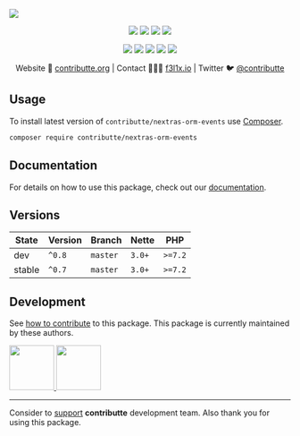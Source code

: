 ![](https://heatbadger.now.sh/github/readme/contributte/nextras-orm-events/)

<p align=center>
    <a href="https://github.com/contributte/nextras-orm-events/actions"><img src="https://badgen.net/github/checks/contributte/nextras-orm-events"></a>
    <a href="https://coveralls.io/r/contributte/nextras-orm-events"><img src="https://badgen.net/coveralls/c/github/contributte/nextras-orm-events"></a>
    <a href="https://packagist.org/packages/contributte/nextras-orm-events"><img src="https://badgen.net/packagist/dm/contributte/nextras-orm-events"></a>
    <a href="https://packagist.org/packages/contributte/nextras-orm-events"><img src="https://badgen.net/packagist/v/contributte/nextras-orm-events"></a>
</p>
<p align=center>
    <a href="https://packagist.org/packages/contributte/nextras-orm-events"><img src="https://badgen.net/packagist/php/contributte/nextras-orm-events"></a>
    <a href="https://github.com/contributte/nextras-orm-events"><img src="https://badgen.net/github/license/contributte/nextras-orm-events"></a>
    <a href="https://bit.ly/ctteg"><img src="https://badgen.net/badge/support/gitter/cyan"></a>
    <a href="https://bit.ly/cttfo"><img src="https://badgen.net/badge/support/forum/yellow"></a>
    <a href="https://contributte.org/partners.html"><img src="https://badgen.net/badge/sponsor/donations/F96854"></a>
</p>

<p align=center>
    Website 🚀 <a href="https://contributte.org">contributte.org</a> | Contact 👨🏻‍💻 <a href="https://f3l1x.io">f3l1x.io</a> | Twitter 🐦 <a href="https://twitter.com/contributte">@contributte</a>
</p>

## Usage

To install latest version of `contributte/nextras-orm-events` use [Composer](https://getcomposer.org).

```bash
composer require contributte/nextras-orm-events
```

## Documentation

For details on how to use this package, check out our [documentation](.docs).

## Versions

|  State   | Version    |  Branch      | Nette    |  PHP     |
|----------|------------|--------------|----------|----------|
|  dev     |  `^0.8`    |  `master`    |  `3.0+`  |  `>=7.2` |
|  stable  |  `^0.7`    |  `master`    |  `3.0+`  |  `>=7.2` |

## Development

See [how to contribute](https://contributte.org) to this package. This package is currently maintained by these authors.

<a href="https://github.com/f3l1x">
    <img width="80" height="80" src="https://avatars.githubusercontent.com/f3l1x">
</a>
<a href="https://github.com/mabar">
    <img width="80" height="80" src="https://avatars.githubusercontent.com/mabar">
</a>

-----

Consider to [support](https://contributte.org/partners) **contributte** development team.
Also thank you for using this package.
